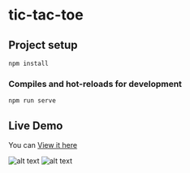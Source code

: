 # tic-tac-toe

## Project setup
```
npm install
```

### Compiles and hot-reloads for development
```
npm run serve
```


## Live Demo

You can [View it here](https://malbonm07.github.io/tictactoe/)

![alt text](https://i.imgur.com/pHFlwbb.png)
![alt text](https://i.imgur.com/dIl6iav.png)



